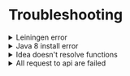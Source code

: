 # Troubleshooting

<details>
  <summary>Leiningen error</summary>
  
  ```
  /usr/bin/lein: line 125: /usr/lib/jvm/java-8-openjdk-amd64/bin/java: No such file or directory
  ```
  
  ### Fix 
  
  Open to edit file `/usr/bin/lein` and update the next piece of code:
  
  ```
  # NOTE(Debian): Force Java 8 usage for performance and compatibility
  # See https://salsa.debian.org/clojure-team/leiningen-clojure/issues/1
  JAVA_CMD=${JAVA_CMD:-"/usr/lib/jvm/___YOUR_JAVA_VERSION__/bin/java"}
  ```
</details>

<details>
  <summary>Java 8 install error</summary>
  
  ```
  Package 'oracle-java8-installer' has no installation candidate
  ```
  
  ### Fix 
  
  Completely uninstall Java and then install Java 8 manually.
  
  #### Uninstall:
  
  1. Remove all the Java related packages (Sun, Oracle, OpenJDK, IcedTea plugins, GIJ):
    
        ```
        dpkg-query -W -f='${binary:Package}\n' | grep -E -e '^(ia32-)?(sun|oracle)-java' -e '^openjdk-' -e '^icedtea' -e '^(default|gcj)-j(re|dk)' -e '^gcj-(.*)-j(re|dk)' -e '^java-common' | xargs sudo apt-get -y remove
        sudo apt-get -y autoremove
        ```

  2. Purge config files (careful. This command removed libsgutils2-2 and virtualbox config files too):
  
        ```
        dpkg -l | grep ^rc | awk '{print($2)}' | xargs sudo apt-get -y purge
        ```
  3. Remove Java config and cache directory:
  
        ```
        sudo bash -c 'ls -d /home/*/.java' | xargs sudo rm -rf
        ```
  
  4. Remove manually installed JVMs:
  
        ```
        sudo rm -rf /usr/lib/jvm/*
        ```
  
  5. Remove Java entries, if there is still any, from the alternatives:
  
        ```
        for g in ControlPanel java java_vm javaws jcontrol jexec keytool mozilla-javaplugin.so orbd pack200 policytool rmid rmiregistry servertool tnameserv unpack200 appletviewer apt extcheck HtmlConverter idlj jar jarsigner javac javadoc javah javap jconsole jdb jhat jinfo jmap jps jrunscript jsadebugd jstack jstat jstatd native2ascii rmic schemagen serialver wsgen wsimport xjc xulrunner-1.9-javaplugin.so; do sudo update-alternatives --remove-all $g; done
        ```
  
  6. Search for possible remaining Java directories:
  
        ```
        sudo updatedb
        sudo locate -b '\pack200'
        ```
  
  If the command above produces any output like 
  `/path/to/jre1.6.0_34/bin/pack200` 
  remove the directory that is parent of bin, like this: 
  `sudo rm -rf /path/to/jre1.6.0_34`.
  
  #### Install:
  
  1. Download the latest JAVA 8 SE development kit from [here](https://www.oracle.com/technetwork/java/javase/downloads/java-archive-javase8-2177648.html)
  
  2. Create jdk folder:
  
        ```
        $ sudo mkdir /opt/jdk
        ```
     
  3. Untar Java in your new folder:
  
        ```
        $ sudo tar -zxf jdk-8u5-linux-x64.tar.gz -C /opt/jdk
        ```

  4. Set oracle JDK as the default JVM by running those two instructions (or something around that depending on your configuration):
  
        ```
        $ sudo update-alternatives --install /usr/bin/java java /opt/jdk/jdk1.8.0_<YourVersion>/bin/java 100
        $ sudo update-alternatives --install /usr/bin/javac javac /opt/jdk/jdk1.8.0_<YourVersion>/bin/javac 100
        ```
     
  ####Check the result:
  
```
java -version
```
  
</details>

<details>
  <summary>Idea doesn't resolve functions</summary>
  
  ### Fix 
  
  Open file `./project.clj` and let Idea index it.
</details>

<details>
  <summary>All request to api are failed</summary>
  
  Error in console:
  
  ```
  [{:type java.lang.Exception
     :message Exception in :get-first-school
     :at [conman.core$try_query$fn__27855$fn__27856 invoke core.clj 32]}
    {:type java.lang.IllegalArgumentException
     :message db-spec mount.core.DerefableState@87873c9 is missing a required parameter
     :at [clojure.java.jdbc$get_connection invokeStatic jdbc.clj 427]}]
  ```
  
  ### Fix 
  
  That happens when db state is not defined. 
  
  Make sure that ypu enter site from `:3000` port (back app port, not figwheel server).
</details>
